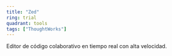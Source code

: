 ```yaml
---
title: "Zed"
ring: trial
quadrant: tools
tags: ["ThoughtWorks"]
---
```


Editor de código colaborativo en tiempo real con alta velocidad.

